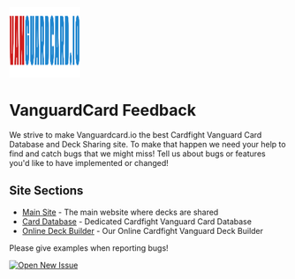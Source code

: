 [<img src="Logo (1).png" width="128" height="128" alt="VanguardCard" />](https://vanguardcard.io/)

# VanguardCard Feedback

We strive to make Vanguardcard.io the best Cardfight Vanguard Card Database and Deck Sharing site. To make that happen we need your help to find and catch bugs that we might miss! Tell us about bugs or features you'd like to have implemented or changed!


## Site Sections

* [Main Site](https://vanguardcard.io) - The main website where decks are shared
* [Card Database](https://vanguardcard.io/card-database/) - Dedicated Cardfight Vanguard Card Database
* [Online Deck Builder](https://vanguardcard.io/deckbuilder/) - Our Online Cardfight Vanguard Deck Builder

Please give examples when reporting bugs! 

[<img src="img/newissue.png" height="35" width="156" alt="Open New Issue" />](https://github.com/AlanOC91/VangardCard/issues/new)
